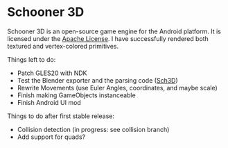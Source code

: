 Schooner 3D
===========

Schooner 3D is an open-source game engine for the Android platform. It is licensed under the [Apache License][]. 
I have successfully rendered both textured and vertex-colored primitives. 

Things left to do:
 * Patch GLES20 with NDK
 * Test the Blender exporter and the parsing code ([Sch3D][])
 * Rewrite Movements (use Euler Angles, coordinates, and maybe scale)
 * Finish making GameObjects instanceable
 * Finish Android UI mod

Things to do after first stable release:
 * Collision detection (in progress: see collision branch)
 * Add support for quads?

[Apache License]: www.apache.org/licenses/LICENSE-2.0.html "Apache License v2.0"
[Sch3D]: https://github.com/drmercer/Schooner-3D/blob/master/Schooner%203D/src/com/supermercerbros/gameengine/parsers/Sch3D.java "Sch3D.java"
